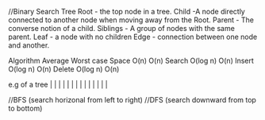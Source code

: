 //Binary Search Tree
Root - the top node in a tree.
Child -A node directly connected
to another node when moving away from the Root.
Parent - The converse notion of a child.
Siblings - A group of nodes with the same parent.
Leaf - a node with no children
Edge - connection between one node and another.

Algorithm    Average    Worst case
Space         O(n)          O(n)
Search        O(log n)      O(n)
Insert        O(log n)      O(n)
Delete        O(log n)      O(n)

e.g of a tree
                 |
           |           |
      |         |   |       |
     | |       | | | |     |



//BFS (search horizonal from left to right)
//DFS (search downward from top to bottom)
